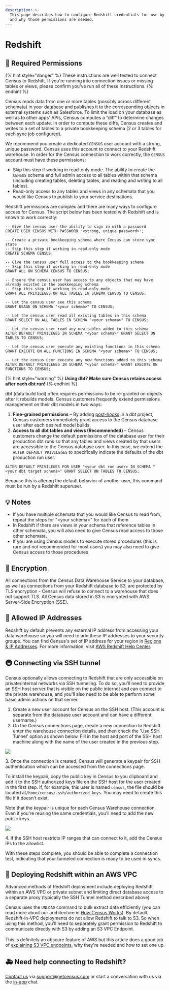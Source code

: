 ```yaml
---
description: >-
  This page describes how to configure Redshift credentials for use by Census
  and why those permissions are needed.
---
```


# Redshift

## 🔐 Required Permissions

{% hint style="danger" %}
These instructions are well tested to connect Census to Redshift. If you're running into connection issues or missing tables or views, please confirm you've run all of these instructions.
{% endhint %}

Census reads data from one or more tables (possibly across different schemata) in your database and publishes it to the corresponding objects in external systems such as Salesforce. To limit the load on your database as well as to other apps' APIs, Census computes a “diff” to determine changes between each update. In order to compute these diffs, Census creates and writes to a set of tables to a private bookkeeping schema (2 or 3 tables for each sync job configured).

We recommend you create a dedicated `CENSUS` user account with a strong, unique password. Census uses this account to connect to your Redshift warehouse. In order for the Census connection to work correctly, the `CENSUS` account must have these permissions:

* Skip this step if working in read-only mode. The ability to create the `CENSUS` schema and full admin access to all tables within that schema (including creating tables, deleting tables, and reading and writing to all tables).
* Read-only access to any tables and views in any schemata that you would like Census to publish to your service destinations.

Redshift permissions are complex and there are many ways to configure access for Census. The script below has been tested with Redshift and is known to work correctly:

```
-- Give the census user the ability to sign in with a password
CREATE USER CENSUS WITH PASSWORD '<strong, unique password>';

-- Create a private bookkeeping schema where Census can store sync state
-- Skip this step if working in read-only mode
CREATE SCHEMA CENSUS;

-- Give the census user full access to the bookkeeping schema
-- Skip this step if working in read-only mode
GRANT ALL ON SCHEMA CENSUS TO CENSUS;

-- Ensure the census user has access to any objects that may have already existed in the bookkeeping schema
-- Skip this step if working in read-only mode
GRANT ALL PRIVILEGES ON ALL TABLES IN SCHEMA CENSUS TO CENSUS;

-- Let the census user see this schema
GRANT USAGE ON SCHEMA "<your schema>" TO CENSUS;

-- Let the census user read all existing tables in this schema
GRANT SELECT ON ALL TABLES IN SCHEMA "<your schema>" TO CENSUS;

-- Let the census user read any new tables added to this schema
ALTER DEFAULT PRIVILEGES IN SCHEMA "<your schema>" GRANT SELECT ON TABLES TO CENSUS;

-- Let the census user execute any existing functions in this schema
GRANT EXECUTE ON ALL FUNCTIONS IN SCHEMA "<your schema>" TO CENSUS;

-- Let the census user execute any new functions added to this schema
ALTER DEFAULT PRIVILEGES IN SCHEMA "<your schema>" GRANT EXECUTE ON FUNCTIONS TO CENSUS;
```

{% hint style="warning" %}
**Using dbt? Make sure Census retains access after each dbt run!**
{% endhint %}

dbt (data build tool) often requires permissions to be re-granted on objects after it rebuilds models. Census customers frequently extend permissions management on their dbt models in two ways:

1. **Fine-grained permissions** – By adding [post-hooks](https://docs.getdbt.com/reference/resource-configs/pre-hook-post-hook#grant-privileges-on-a-directory-of-models) in a dbt project, Census customers immediately grant access to the Census database user after each desired model builds.
2. **Access to all dbt tables and views (Recommended)** – Census customers change the default permissions of the database user for their production dbt runs so that any tables and views created by that users are accessible to the Census database user. In this case, we extend the `ALTER DEFAULT PRIVILEGES` to specifically indicate the defaults of the dbt production run user.

```
ALTER DEFAULT PRIVILEGES FOR USER "<your dbt run user> IN SCHEMA "<your dbt target schema>" GRANT SELECT ON TABLES TO CENSUS;
```

Because this is altering the default behavior of another user, this command must be run by a Redshift superuser.

## 💡 Notes

* If you have multiple schemata that you would like Census to read from, repeat the steps for "\<your schema>" for each of them
* In Redshift if there are views in your schema that reference tables in other schemata, you will also need to give Census read access to those other schemata.
* If you are using Census models to execute stored procedures (this is rare and not recommended for most users) you may also need to give Census access to those procedures

## 🔑 Encryption

All connections from the Census Data Warehouse Service to your database, as well as connections from your Redshift database to S3, are protected by TLS encryption - Census will refuse to connect to a warehouse that does not support TLS. All Census data stored in S3 is encrypted with AWS Server-Side Encryption (SSE).

## 🚦 Allowed IP Addresses

Redshift by default prevents any external IP address from accessing your data warehouse so you will need to add these IP addresses to your security groups. You can find Census's set of IP address for your region in [Regions & IP Addresses](../basics/security-and-privacy/regions-and-ip-addresses.md#ip-addresses). For more information, visit [AWS Redshift Help Center](https://docs.aws.amazon.com/redshift/latest/mgmt/working-with-security-groups.html).

## 🚇 Connecting via SSH tunnel

Census optionally allows connecting to Redshift that are only accessible on private/internal networks via SSH tunneling. To do so, you'll need to provide an SSH host server that is visible on the public internet and can connect to the private warehouse, and you'll also need to be able to perform some basic admin actions on that server.

1. Create a new user account for Census on the SSH host. (This account is separate from the database user account and can have a different username.)
2. On the Census connections page, create a new connection to Redshift enter the warehouse connection details, and then check the 'Use SSH Tunnel' option as shown below. Fill in the host and port of the SSH host machine along with the name of the user created in the previous step.

![](../.gitbook/assets/redshift\_pg\_1.png)

3\. Once the connection is created, Census will generate a keypair for SSH authentication which can be accessed from the connections page.

To install the keypair, copy the public key in Census to you clipboard and add it to the SSH authorized keys file on the SSH host for the user created in the first step. If, for example, this user is named `census`, the file should be located at`/home/census/.ssh/authorized_keys`. You may need to create this file if it doesn't exist.

Note that the keypair is unique for each Census Warehouse connection. Even if you're reusing the same credentials, you'll need to add the new public keys.

![](../.gitbook/assets/redshift\_pg\_2.png)

4\. If the SSH host restricts IP ranges that can connect to it, add the Census IPs to the allowlist.

With these steps complete, you should be able to complete a connection test, indicating that your tunneled connection is ready to be used in syncs.

## 🌌 Deploying Redshift within an AWS VPC

Advanced methods of Redshift deployment include deploying Redshift within an AWS VPC or private subnet and limiting direct database access to a separate proxy (typically the SSH Tunnel method described above).

Census uses the `UNLOAD` command to bulk extract data efficiently (you can read more about our architecture in [How Census Works](https://docs.getcensus.com/basics/security-and-privacy#how-it-works)). By default, Redshift-in-VPC deployments do not allow Redshift to talk to S3. So when using this method, you'll need to separately grant permission to Redshift to communicate directly with S3 by adding an S3 VPC Endpoint.\
\
This is definitely an obscure feature of AWS but this article does a good job of [explaining S3 VPC endpoints](https://tomgregory.com/when-to-use-an-aws-s3-vpc-endpoint/), why they're needed and how to set one up.

## 🚑 Need help connecting to Redshift?

[Contact us](mailto:support@getcensus.com) via support@getcensus.com or start a conversation with us via the [in-app](https://app.getcensus.com) chat.

